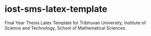 # iost-sms-latex-template
Final Year Thesis Latex Template for Tribhuvan University, Institute of Science and Technology, School of Mathematical Sciences.
